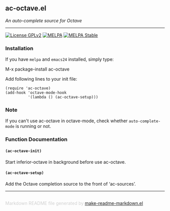## ac-octave.el
*An auto-complete source for Octave*

---
[![License GPLv2](https://img.shields.io/badge/license-GPL_v2-green.svg)](http://www.gnu.org/licenses/gpl-2.0.html)
[![MELPA](http://melpa.org/packages/ac-octave-badge.svg)](http://melpa.org/#/ac-octave)
[![MELPA Stable](http://stable.melpa.org/packages/ac-octave-badge.svg)](http://stable.melpa.org/#/ac-octave)

### Installation


If you have `melpa` and `emacs24` installed, simply type:

 M-x package-install ac-octave

Add following lines to your init file:

```elisp
(require 'ac-octave)
(add-hook 'octave-mode-hook
          '(lambda () (ac-octave-setup)))
```

### Note


If you can't use ac-octave in octave-mode,
check whether `auto-complete-mode` is running or not.

### Function Documentation


#### `(ac-octave-init)`

Start inferior-octave in background before use ac-octave.

#### `(ac-octave-setup)`

Add the Octave completion source to the front of ‘ac-sources’.

-----
<div style="padding-top:15px;color: #d0d0d0;">
Markdown README file generated by
<a href="https://github.com/mgalgs/make-readme-markdown">make-readme-markdown.el</a>
</div>
